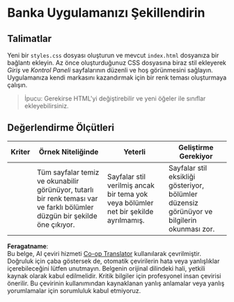 <!--
CO_OP_TRANSLATOR_METADATA:
{
  "original_hash": "474f3ab1ee755ca980fc9104a0316e17",
  "translation_date": "2025-08-26T00:17:49+00:00",
  "source_file": "7-bank-project/2-forms/assignment.md",
  "language_code": "tr"
}
-->
# Banka Uygulamanızı Şekillendirin

## Talimatlar

Yeni bir `styles.css` dosyası oluşturun ve mevcut `index.html` dosyanıza bir bağlantı ekleyin. Az önce oluşturduğunuz CSS dosyasına biraz stil ekleyerek *Giriş* ve *Kontrol Paneli* sayfalarının düzenli ve hoş görünmesini sağlayın. Uygulamanıza kendi markasını kazandırmak için bir renk teması oluşturmaya çalışın.

> İpucu: Gerekirse HTML'yi değiştirebilir ve yeni öğeler ile sınıflar ekleyebilirsiniz.

## Değerlendirme Ölçütleri

| Kriter   | Örnek Niteliğinde                                                                                                      | Yeterli                                                                       | Geliştirme Gerekiyor                                                                            |
| -------- | ---------------------------------------------------------------------------------------------------------------------- | ----------------------------------------------------------------------------- | ----------------------------------------------------------------------------------------------- |
|          | Tüm sayfalar temiz ve okunabilir görünüyor, tutarlı bir renk teması var ve farklı bölümler düzgün bir şekilde öne çıkıyor. | Sayfalar stil verilmiş ancak bir tema yok veya bölümler net bir şekilde ayrılmamış. | Sayfalar stil eksikliği gösteriyor, bölümler düzensiz görünüyor ve bilgilerin okunması zor.       |

**Feragatname**:  
Bu belge, AI çeviri hizmeti [Co-op Translator](https://github.com/Azure/co-op-translator) kullanılarak çevrilmiştir. Doğruluk için çaba göstersek de, otomatik çevirilerin hata veya yanlışlıklar içerebileceğini lütfen unutmayın. Belgenin orijinal dilindeki hali, yetkili kaynak olarak kabul edilmelidir. Kritik bilgiler için profesyonel insan çevirisi önerilir. Bu çevirinin kullanımından kaynaklanan yanlış anlamalar veya yanlış yorumlamalar için sorumluluk kabul etmiyoruz.